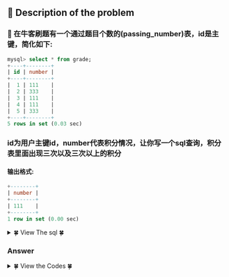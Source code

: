 ## &#128044; Description of the problem

### &#127800;  在牛客刷题有一个通过题目个数的(passing_number)表，id是主键，简化如下: 

```sql
mysql> select * from grade;
+----+--------+
| id | number |
+----+--------+
|  1 | 111    |
|  2 | 333    |
|  3 | 111    |
|  4 | 111    |
|  5 | 333    |
+----+--------+
5 rows in set (0.03 sec)
```
### id为用户主键id，number代表积分情况，让你写一个sql查询，积分表里面出现三次以及三次以上的积分

#### 输出格式:
```sql
+--------+
| number |
+--------+
| 111    |
+--------+
1 row in set (0.00 sec)
```

<details>
<summary>&#127808; View The sql &#127808;</summary>
  
```sql
create table grade
( id smallint(5) not null primary key,
  number varchar(30) not null);
```
```sql
insert into grade
(id, number)
values
(1,'111'),
(2,'333'),
(3,'111'),
(4,'111'),
(5,'333');
Query OK, 5 rows affected (0.04 sec)
```
</details>

### Answer
<details>
<summary>&#127808; View the Codes &#127808;</summary>
  

```sql
select number
from grade
group by number
having count(*) >= 3
  
select a.number 
from (
select count(number)a, id, number
from grade
group by number
having  a >= 3
)a; 
```
</details>

